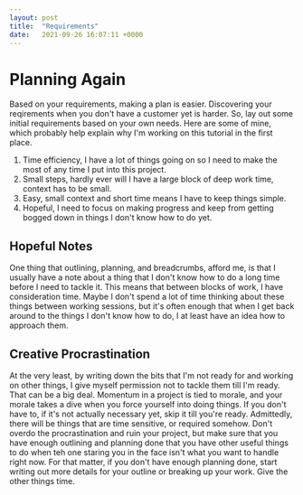 ```yaml
---
layout: post
title:  "Requirements"
date:   2021-09-26 16:07:11 +0000
---
```


# Planning Again
Based on your requirements, making a plan is easier. Discovering your reqirements when you don't have a customer yet is harder. So, lay out some initial requirements based on your own needs. Here are some of mine, which probably help explain why I'm working on this tutorial in the first place.  

1. Time efficiency, I have a lot of things going on so I need to make the most of any time I put into this project.  
1. Small steps, hardly ever will I have a large block of deep work time, context has to be small.  
1. Easy, small context and short time means I have to keep things simple.  
1. Hopeful, I need to focus on making progress and keep from getting bogged down in things I don't know how to do yet.  

## Hopeful Notes
One thing that outlining, planning, and breadcrumbs, afford me, is that I usually have a note about a thing that I don't know how to do a long time before I need to tackle it. This means that between blocks of work, I have consideration time. Maybe I don't spend a lot of time thinking about these things between working sessions, but it's often enough that when I get back around to the things I don't know how to do, I at least have an idea how to approach them.  

## Creative Procrastination
At the very least, by writing down the bits that I'm not ready for and working on other things, I give myself permission not to tackle them till I'm ready. That can be a big deal. Momentum in a project is tied to morale, and your morale takes a dive when you force yourself into doing things. If you don't have to, if it's not actually necessary yet, skip it till you're ready. Admittedly, there will be things that are time sensitive, or required somehow. Don't overdo the procrastination and ruin your project, but make sure that you have enough outlining and planning done that you have other useful things to do when teh one staring you in the face isn't what you want to handle right now. For that matter, if you don't have enough planning done, start writing out more details for your outline or breaking up your work. Give the other things time.  
